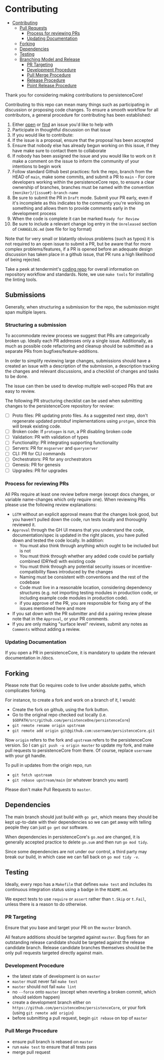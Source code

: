 # Contributing

- [Contributing](#contributing)
  - [Pull Requests](#pull-requests)
    - [Process for reviewing PRs](#process-for-reviewing-prs)
    - [Updating Documentation](#updating-documentation)
  - [Forking](#forking)
  - [Dependencies](#dependencies)
  - [Testing](#testing)
  - [Branching Model and Release](#branching-model-and-release)
    - [PR Targeting](#pr-targeting)
    - [Development Procedure](#development-procedure)
    - [Pull Merge Procedure](#pull-merge-procedure)
    - [Release Procedure](#release-procedure)
    - [Point Release Procedure](#point-release-procedure)

Thank you for considering making contributions to persistenceCore!

Contributing to this repo can mean many things such as participating in
discussion or proposing code changes. To ensure a smooth workflow for all
contributors, a general procedure for contributing has been established:

1. Either [open](https://github.com/persistenceOne/persistenceCore/issues/new/choose) or
   [find](https://github.com/persistenceOne/persistenceCore/issues) an issue you'd like to help with
2. Participate in thoughtful discussion on that issue
3. If you would like to contribute:
  1. If the issue is a proposal, ensure that the proposal has been accepted
  2. Ensure that nobody else has already begun working on this issue, if they have
     make sure to contact them to collaborate
  3. If nobody has been assigned the issue and you would like to work on it
     make a comment on the issue to inform the community of your intentions
     to begin work
  4. Follow standard Github best practices: fork the repo, branch from the
     HEAD of `main`, make some commits, and submit a PR to `main`
    - For core developers working within the persistenceCore repo, to ensure a clear
      ownership of branches, branches must be named with the convention
      `{moniker}/{issue#}-branch-name`
  5. Be sure to submit the PR in `Draft` mode. Submit your PR early, even if
     it's incomplete as this indicates to the community you're working on
     something and allows them to provide comments early in the development process
  6. When the code is complete it can be marked `Ready for Review`
  7. Be sure to include a relevant change log entry in the `Unreleased` section
     of `CHANGELOG.md` (see file for log format)

Note that for very small or blatantly obvious problems (such as typos) it is
not required to an open issue to submit a PR, but be aware that for more complex
problems/features, if a PR is opened before an adequate design discussion has
taken place in a github issue, that PR runs a high likelihood of being rejected.

Take a peek at tendermint's [coding repo](https://github.com/tendermint/coding) for
overall information on repository workflow and standards. Note, we use `make
tools` for installing the linting tools.

## Submissions

Generally, when structuring a submission for the repo, the submission might span multiple layers.

### Structuring a submission

To accommodate review process we suggest that PRs are categorically broken up.
Ideally each PR addresses only a single issue. Additionally, as much as possible
code refactoring and cleanup should be submitted as a separate PRs from bugfixes/feature-additions.

In order to simplify reviewing large changes, submissions should have a created an issue
with a description of the submission, a description tracking the changes and relevant discussions,
and a checklist of changes and tasks to be done.

The issue can then be used to develop multiple well-scoped PRs that are easy to review.

The following PR structuring checklist can be used when submitting changes to the persistenceCore repository for review:
- [ ] Proto files: PR updating proto files. As a suggested next step, don't regenerate updated protobuf
  implementations using `protgen`, since this will break existing code.
- [ ] Broken code: If `protogen` is run, a PR disabling broken code
- [ ] Validation: PR with validation of types
- [ ] Functionality: PR integrating supporting functionality
- [ ] Servers: PR for `msgserver` and `queryserver`
- [ ] CLI: PR for CLI commands
- [ ] Orchestrators: PR for any orchestrators
- [ ] Genesis: PR for genesis
- [ ] Upgrades: PR for upgrades

### Process for reviewing PRs

All PRs require at least one review before merge (except docs changes, or variable name-changes which only require one). When reviewing PRs please use the following review explanations:

- `LGTM` without an explicit approval means that the changes look good, but you haven't pulled down the code, run tests locally and thoroughly reviewed it.
- `Approval` through the GH UI means that you understand the code, documentation/spec is updated in the right places, you have pulled down and tested the code locally. In addition:
  - You must also think through anything which ought to be included but is not
  - You must think through whether any added code could be partially combined (DRYed) with existing code
  - You must think through any potential security issues or incentive-compatibility flaws introduced by the changes
  - Naming must be consistent with conventions and the rest of the codebase
  - Code must live in a reasonable location, considering dependency structures (e.g. not importing testing modules in production code, or including example code modules in production code).
  - if you approve of the PR, you are responsible for fixing any of the issues mentioned here and more
- If you sat down with the PR submitter and did a pairing review please note that in the `Approval`, or your PR comments.
- If you are only making "surface level" reviews, submit any notes as `Comments` without adding a review.

### Updating Documentation

If you open a PR in persistenceCore, it is mandatory to update the relevant documentation in /docs.

## Forking

Please note that Go requires code to live under absolute paths, which complicates forking.

For instance, to create a fork and work on a branch of it, I would:

- Create the fork on github, using the fork button.
- Go to the original repo checked out locally (i.e. `$GOPATH/src/github.com/persistenceOne/persistenceCore`)
- `git remote rename origin upstream`
- `git remote add origin git@github.com:username/persistenceCore.git`

Now `origin` refers to the fork and `upstream` refers to the persistenceCore version.
So I can `git push -u origin master` to update my fork, and make pull requests to persistenceCore from there.
Of course, replace `username` with your git handle.

To pull in updates from the origin repo, run

- `git fetch upstream`
- `git rebase upstream/main` (or whatever branch you want)

Please don't make Pull Requests to `master`.

## Dependencies

The main branch should just build with `go get`,
which means they should be kept up-to-date with their dependencies so we can
get away with telling people they can just `go get` our software.

When dependencies in persistenceCore's `go.mod` are changed, it is generally accepted practice
to delete `go.sum` and then run `go mod tidy`.

Since some dependencies are not under our control, a third party may break our
build, in which case we can fall back on `go mod tidy -v`.

## Testing

Ideally, every repo has a `Makefile` that defines `make test` and
includes its continuous integration status using a badge in the `README.md`.

We expect tests to use `require` or `assert` rather than `t.Skip` or `t.Fail`,
unless there is a reason to do otherwise.

### PR Targeting

Ensure that you base and target your PR on the `master` branch.

All feature additions should be targeted against `master`. Bug fixes for an outstanding release candidate
should be targeted against the release candidate branch. Release candidate branches themselves should be the
only pull requests targeted directly against main.

### Development Procedure

- the latest state of development is on `master`
- `master` must never fail `make test`
- `master` should not fail `make lint`
- no `--force` onto `master` (except when reverting a broken commit, which should seldom happen)
- create a development branch either on `https://github.com/persistenceOne/persistenceCore`, or your fork (using `git remote add origin`)
- before submitting a pull request, begin `git rebase` on top of `master`

### Pull Merge Procedure

- ensure pull branch is rebased on `master`
- run `make test` to ensure that all tests pass
- merge pull request
